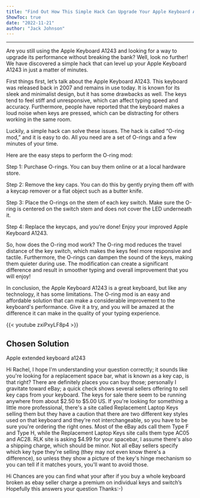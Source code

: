 ```yaml
---
title: "Find Out How This Simple Hack Can Upgrade Your Apple Keyboard A1243!"
ShowToc: true 
date: "2022-11-21"
author: "Jack Johnson"
---
```

*****
Are you still using the Apple Keyboard A1243 and looking for a way to upgrade its performance without breaking the bank? Well, look no further! We have discovered a simple hack that can level up your Apple Keyboard A1243 in just a matter of minutes.

First things first, let’s talk about the Apple Keyboard A1243. This keyboard was released back in 2007 and remains in use today. It is known for its sleek and minimalist design, but it has some drawbacks as well. The keys tend to feel stiff and unresponsive, which can affect typing speed and accuracy. Furthermore, people have reported that the keyboard makes a loud noise when keys are pressed, which can be distracting for others working in the same room.

Luckily, a simple hack can solve these issues. The hack is called “O-ring mod,” and it is easy to do. All you need are a set of O-rings and a few minutes of your time.

Here are the easy steps to perform the O-ring mod:

Step 1: Purchase O-rings. You can buy them online or at a local hardware store.

Step 2: Remove the key caps. You can do this by gently prying them off with a keycap remover or a flat object such as a butter knife.

Step 3: Place the O-rings on the stem of each key switch. Make sure the O-ring is centered on the switch stem and does not cover the LED underneath it.

Step 4: Replace the keycaps, and you’re done! Enjoy your improved Apple Keyboard A1243.

So, how does the O-ring mod work? The O-ring mod reduces the travel distance of the key switch, which makes the keys feel more responsive and tactile. Furthermore, the O-rings can dampen the sound of the keys, making them quieter during use. The modification can create a significant difference and result in smoother typing and overall improvement that you will enjoy!

In conclusion, the Apple Keyboard A1243 is a great keyboard, but like any technology, it has some limitations. The O-ring mod is an easy and affordable solution that can make a considerable improvement to the keyboard's performance. Give it a try, and you will be amazed at the difference it can make in the quality of your typing experience.

{{< youtube zxiPxyLF8p4 >}} 



## Chosen Solution
 Apple extended keyboard a1243

 Hi Rachel,
I hope I'm understanding your question correctly; it sounds like you're looking for a replacement space bar, what is known as a key cap, is that right?
There are definitely places you can buy those; personally I gravitate toward eBay; a quick check shows several sellers offering to sell key caps from your keyboard. The keys for sale there seem to be running anywhere from about $2.50 to $5.00 US.
If you're looking for something a little more professional, there's a site called Replacement Laptop Keys selling them but they have a caution that there are two different key styles used on that keyboard and they're not interchangeable, so you have to be sure you're ordering the right ones. Most of the eBay ads call them Type F and Type H, while the Replacement Laptop Keys site calls them type AC05 and AC28. RLK site is asking $4.99 for your spacebar, I assume there's also a shipping charge, which should be minor.
Not all eBay sellers specify which key type they're selling (they may not even know there's a difference), so unless they show a picture of the key's hinge mechanism so you can tell if it matches yours, you'll want to avoid those.

 Hi
Chances are you can find what your after if you buy a whole keyboard broken as ebay seller charge a premium on individual keys and switch’s
Hopefully this answers your question
Thanks:-)




